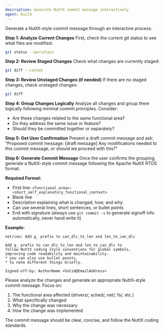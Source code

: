 ```yaml
---
description: Generate NuttX commit message interactively
agent: build
---
```


Generate a NuttX-style commit message through an interactive process.

**Step 1: Analyze Current Changes**
First, check the current git status to see what files are modified:
```bash
git status --porcelain
```

**Step 2: Review Staged Changes**
Check what changes are currently staged:
```bash
git diff --cached
```

**Step 3: Review Unstaged Changes (if needed)**
If there are no staged changes, check unstaged changes:
```bash
git diff
```

**Step 4: Group Changes Logically**
Analyze all changes and group them logically following minimal commit principles. Consider:
- Are these changes related to the same functional area?
- Do they address the same issue or feature?
- Should they be committed together or separately?

**Step 5: Get User Confirmation**
Present a draft commit message and ask:
"Proposed commit message: [draft message]
Any modifications needed to this commit message, or should we proceed with this?"

**Step 6: Generate Commit Message**
Once the user confirms the grouping, generate a NuttX-style commit message following the Apache NuttX RTOS format:

**Required Format:**
- First line: `<functional_area>: <short_self_explanatory_functional_context>`
- Blank line
- Description explaining what is changed, how, and why
- Can use several lines, short sentences, or bullet points
- End with signature (always use `git commit -s` to generate signoff info automatically, never hand write it)

**Example:**
```
net/can: Add g_ prefix to can_dlc_to_len and len_to_can_dlc

Add g_ prefix to can_dlc_to_len and len_to_can_dlc to
follow NuttX coding style conventions for global symbols,
improving code readability and maintainability.
* you can also use bullet points.
* to note different things briefly.

Signed-off-by: AuthorName <Valid@EmailAddress>
```

Please analyze the changes and generate an appropriate NuttX-style commit message. Focus on:
1. The functional area affected (drivers/, sched/, net/, fs/, etc.)
2. What specifically changed
3. Why the change was necessary
4. How the change was implemented

The commit message should be clear, concise, and follow the NuttX coding standards.